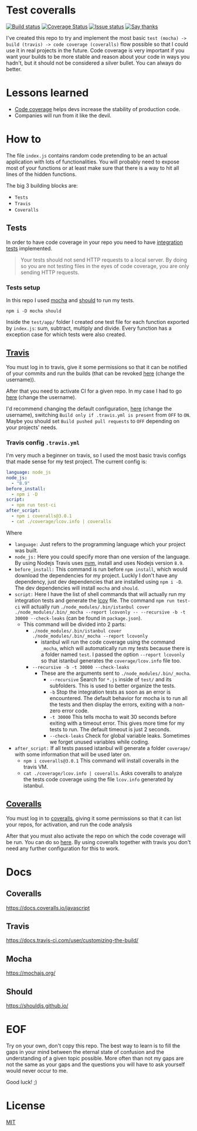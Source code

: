 Test coveralls
==============

  [![Build status][travis-ci-badge]][travis-ci]
  [![Coverage Status][coveralls-badge]][coveralls]
  [![Issue status][gh-issues-badge]][gh-issues]
  [![Say thanks][saythanks-badge]][saythanks-to]

I've created this repo to try and implement the most basic `test (mocha) -> build (travis) -> code coverage (coveralls)` flow possible so that I could use it in real projects in the future. Code coverage is very important if you want your builds to be more stable and reason about your code in ways you hadn't, but it should not be considered a silver bullet. You can always do better.

Lessons learned
===============

- [Code coverage][code-coverage-url] helps devs increase the stability of production code.
- Companies will run from it like the devil.

How to
======

The file `index.js` contains random code pretending to be an actual application with lots of functionalities. You will probably need to expose most of your functions or at least make sure that there is a way to hit all lines of the hidden functions.

The big 3 building blocks are:

- `Tests`
- `Travis`
- `Coveralls`

## Tests

In order to have code coverage in your repo you need to have [integration tests][it-url] implemented.

> Your tests should not send HTTP requests to a local server. By doing so you are not testing files in the eyes of code coverage, you are only sending HTTP requests.

### Tests setup

In this repo I used [mocha][mocha-url] and [should][should-url] to run my tests.

```shellscript
npm i -D mocha should
```

Inside the `test/app/` folder I created one test file for each function exported by `index.js`: sum, subtract, multiply and divide. Every function has a exception case for which tests were also created.

## [Travis][travis-url]

You must log in to travis, give it some permissions so that it can be notified of your commits and run the builds (that can be revoked [here][revoke-application-permission-url] (change the username)).

After that you need to activate CI for a given repo. In my case I had to go [here][travis-ci-activate-repo] (change the username).

I'd recommend changing the default configuration, [here][travis-ci-settings-repo] (change the username), switching `Build only if .travis.yml is present` from `OFF` to `ON`. Maybe you should set `Build pushed pull requests` to `OFF` depending on your projects' needs.

### Travis config `.travis.yml`

I'm very much a beginner on travis, so I used the most basic travis configs that made sense for my test project. The current config is:

```yaml
language: node_js
node_js:
  - "8.9"
before_install:
  - npm i -D
script:
  - npm run test-ci
after_script:
  - npm i coveralls@3.0.1
  - cat ./coverage/lcov.info | coveralls

```

Where

- `language:` Just refers to the programming language which your project was built.
- `node_js:` Here you could specify more than one version of the language. By using Nodejs Travis uses [nvm][nvm-url], install and uses Nodejs version `8.9`.
- `before_install:` This command is run before `npm install`, which would download the dependencies for my project. Luckly I don't have any dependency, just dev dependencies that are installed using `npm i -D`. The dev dependencies will install `mocha` and `should`.
- `script:` Here I have the list of shell commands that will actually run my integration tests and generate the [lcov][lcov-url] file. The command `npm run test-ci` will actually run `./node_modules/.bin/istanbul cover ./node_modules/.bin/_mocha --report lcovonly -- --recursive -b -t 30000 --check-leaks` (can be found in `package.json`).
  - This command will be divided into 2 parts:
    - `./node_modules/.bin/istanbul cover ./node_modules/.bin/_mocha --report lcovonly`
      - istanbul will run the code coverage using the command  `_mocha`, which will automatically run my tests because there is a folder named `test`. I passed the option `--report lcovonly` so that istanbul generates the `coverage/lcov.info` file too.
    - `--recursive -b -t 30000 --check-leaks`
      - These are the arguments sent to `./node_modules/.bin/_mocha`.
        - `--recursive` Search for `*.js` inside of `test/` and its subfolders. This is used to better organize the tests.
        - `-b` Stop the integration tests as soon as an error is encountered. The default behavior for mocha is to run all the tests and then display the errors, exiting with a non-zero error code.
        - `-t 30000` This tells mocha to wait 30 seconds before exiting with a timeout error. This gives more time for my tests to run. The default timeout is just 2 seconds.
        - `--check-leaks` Check for global variable leaks. Sometimes we forget unused variables while coding.
- `after_script:` If all tests passed istanbul will generate a folder `coverage/` with some information that will be used later on.
  - `npm i coveralls@3.0.1` This command will install coveralls in the travis VM.
  - `cat ./coverage/lcov.info | coveralls`. Asks coveralls to analyze the tests code coverage using the file `lcov.info` generated by istanbul.

## [Coveralls][coveralls-url]

You must log in to [coveralls][coveralls-url], giving it some permissions so that it can list your repos, for activation, and run the code analysis

After that you must also activate the repo on which the code coverage will be run. You can do so [here][coveralls-add-repo-url]. By using coveralls together with travis you don't need any further configuration for this to work.

Docs
====

## Coveralls

https://docs.coveralls.io/javascript

## Travis

https://docs.travis-ci.com/user/customizing-the-build/

## Mocha

https://mochajs.org/

## Should

https://shouldjs.github.io/

EOF
===

Try on your own, don't copy this repo. The best way to learn is to fill the gaps in your mind between the eternal state of confusion and the understanding of a given topic possible. More often than not my gaps are not the same as your gaps and the questions you will have to ask yourself would never occur to me.

Good luck! ;)

License
=======

  [MIT][LICENSE]

[travis-url]: https://travis-ci.org/
[travis-ci]: https://travis-ci.org/dptole/test-coveralls/builds
[travis-ci-badge]: https://img.shields.io/travis/dptole/test-coveralls.svg
[travis-ci-activate-repo]: https://travis-ci.org/profile/dptole
[travis-ci-settings-repo]: https://travis-ci.org/dptole/test-coveralls/settings

[circle-ci-badge]: https://img.shields.io/circleci/project/dptole/fakeimg.svg

[gh-issues]: https://github.com/dptole/test-coveralls/issues
[gh-issues-badge]: https://img.shields.io/github/issues-raw/dptole/test-coveralls.svg

[saythanks-badge]: https://img.shields.io/badge/say%20thanks-%E3%83%84-44cc11.svg
[saythanks-to]: https://saythanks.io/to/dptole

[mocha-url]: https://www.npmjs.com/package/mocha

[should-url]: https://www.npmjs.com/package/should

[revoke-application-permission-url]: https://github.com/settings/applications

[nvm-url]: https://github.com/creationix/nvm

[lcov-url]: https://github.com/linux-test-project/lcov

[coveralls-badge]: https://coveralls.io/repos/github/dptole/test-coveralls/badge.svg?branch=master
[coveralls]: https://coveralls.io/github/dptole/test-coveralls?branch=master
[coveralls-url]: https://coveralls.io/
[coveralls-add-repo-url]: https://coveralls.io/repos/new

[it-url]: https://en.wikipedia.org/wiki/Integration_testing

[LICENSE]: LICENSE

[code-coverage-url]: https://en.wikipedia.org/wiki/Code_coverage
